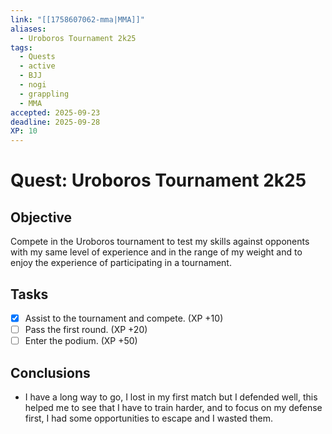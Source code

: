 ```yaml
---
link: "[[1758607062-mma|MMA]]"
aliases:
  - Uroboros Tournament 2k25
tags:
  - Quests
  - active
  - BJJ
  - nogi
  - grappling
  - MMA
accepted: 2025-09-23
deadline: 2025-09-28
XP: 10
---
```

# Quest: Uroboros Tournament 2k25
## Objective
Compete in the Uroboros tournament to test my skills against opponents with my same level of experience and in the range of my weight and to enjoy the experience of participating in a tournament.

## Tasks
- [x] Assist to the tournament and compete. (XP +10)
- [ ] Pass the first round. (XP +20)
- [ ] Enter the podium. (XP +50)

## Conclusions
- I have a long way to go, I lost in my first match but I defended well, this helped me to see that I have to train harder, and to focus on my defense first, I had some opportunities to escape and I wasted them.
